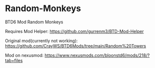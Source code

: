 # Random-Monkeys
BTD6 Mod Random Monkeys

Requires Mod Helper: https://github.com/gurrenm3/BTD-Mod-Helper

Original mod(currently not working): https://github.com/CrayWS/BTD6Mods/tree/main/Random%20Towers

Mod on nexusmod: https://www.nexusmods.com/bloonstd6/mods/218/?tab=files
